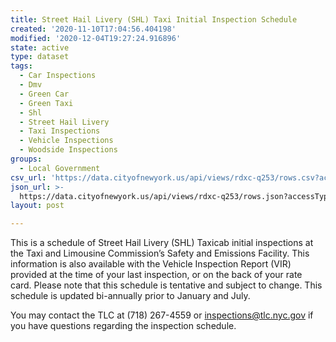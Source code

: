 ```yaml
---
title: Street Hail Livery (SHL) Taxi Initial Inspection Schedule
created: '2020-11-10T17:04:56.404198'
modified: '2020-12-04T19:27:24.916896'
state: active
type: dataset
tags:
  - Car Inspections
  - Dmv
  - Green Car
  - Green Taxi
  - Shl
  - Street Hail Livery
  - Taxi Inspections
  - Vehicle Inspections
  - Woodside Inspections
groups:
  - Local Government
csv_url: 'https://data.cityofnewyork.us/api/views/rdxc-q253/rows.csv?accessType=DOWNLOAD'
json_url: >-
  https://data.cityofnewyork.us/api/views/rdxc-q253/rows.json?accessType=DOWNLOAD
layout: post

---
```

This is a schedule of Street Hail Livery (SHL) Taxicab initial inspections at the Taxi and Limousine Commission’s Safety and Emissions Facility. This information is also available with the Vehicle Inspection Report (VIR) provided at the time of your last inspection, or on the back of your rate card. Please note that this schedule is tentative and subject to change. This schedule is updated bi-annually prior to January and July.

You may contact the TLC at (718) 267-4559 or inspections@tlc.nyc.gov if you have questions regarding the inspection schedule.
